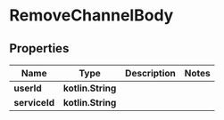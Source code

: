 
# RemoveChannelBody

## Properties
Name | Type | Description | Notes
------------ | ------------- | ------------- | -------------
**userId** | **kotlin.String** |  | 
**serviceId** | **kotlin.String** |  | 



